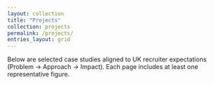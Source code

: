 ```yaml
---
layout: collection
title: "Projects"
collection: projects
permalink: /projects/
entries_layout: grid
---
```


Below are selected case studies aligned to UK recruiter expectations (Problem → Approach → Impact). Each page includes at least one representative figure.